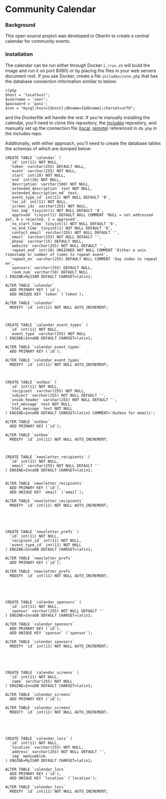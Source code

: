 # Community Calendar

### Background

This open source project was developed in Oberlin to create a central calendar for community events.

### Installation

The calendar can be run either through Docker (`./run.sh` will build the image and run it on port 8080) or by placing the files in your web servers document root. If you use Docker, create a file `includes/conn.php` that has the database connection information similiar to below:
```
<?php
$host = 'localhost';
$username = 'user';
$password = 'pass';
$con = "mysql:host={$host};dbname={$dbname};charset=utf8";

```
and the Dockerfile will handle the rest. If you're manually installing the calendar, you'll need to clone this repository, the [includes](https://github.com/EnvironmentalDashboard/includes) repository, and manually set up the connection file ([local](https://github.com/EnvironmentalDashboard/includes/blob/master/db.php#L5), [remote](https://github.com/EnvironmentalDashboard/includes/blob/master/db.php#L7)) referenced in `db.php` in the includes repo.

Additionally, with either approach, you'll need to create the database tables the schemas of which are dumped below:

```
CREATE TABLE `calendar` (
  `id` int(11) NOT NULL,
  `token` varchar(255) DEFAULT NULL,
  `event` varchar(255) NOT NULL,
  `start` int(10) NOT NULL,
  `end` int(10) NOT NULL,
  `description` varchar(500) NOT NULL,
  `extended_description` text NOT NULL,
  `extended_description_md` text,
  `event_type_id` int(11) NOT NULL DEFAULT '0',
  `loc_id` int(11) NOT NULL,
  `screen_ids` varchar(255) NOT NULL,
  `has_img` tinyint(1) NOT NULL DEFAULT '0',
  `approved` tinyint(1) DEFAULT NULL COMMENT 'NULL = not addressed yet, 0 = rejected, 1 = approved',
  `no_start_time` tinyint(1) NOT NULL DEFAULT '0',
  `no_end_time` tinyint(1) NOT NULL DEFAULT '0',
  `contact_email` varchar(255) NOT NULL DEFAULT '',
  `email` varchar(255) NOT NULL DEFAULT '',
  `phone` varchar(15) DEFAULT NULL,
  `website` varchar(255) NOT NULL DEFAULT '',
  `repeat_end` int(10) UNSIGNED NOT NULL COMMENT 'Either a unix timestamp or number of times to repeat event',
  `repeat_on` varchar(255) DEFAULT NULL COMMENT 'Day index to repeat on',
  `sponsors` varchar(255) DEFAULT NULL,
  `room_num` varchar(50) DEFAULT NULL
) ENGINE=MyISAM DEFAULT CHARSET=latin1;

ALTER TABLE `calendar`
  ADD PRIMARY KEY (`id`),
  ADD UNIQUE KEY `token` (`token`);

ALTER TABLE `calendar`
  MODIFY `id` int(11) NOT NULL AUTO_INCREMENT;



CREATE TABLE `calendar_event_types` (
  `id` int(11) NOT NULL,
  `event_type` varchar(255) NOT NULL
) ENGINE=InnoDB DEFAULT CHARSET=latin1;

ALTER TABLE `calendar_event_types`
  ADD PRIMARY KEY (`id`);

ALTER TABLE `calendar_event_types`
  MODIFY `id` int(11) NOT NULL AUTO_INCREMENT;



CREATE TABLE `outbox` (
  `id` int(11) NOT NULL,
  `recipient` varchar(255) NOT NULL,
  `subject` varchar(255) NOT NULL DEFAULT '',
  `unsub_header` varchar(255) NOT NULL DEFAULT '',
  `txt_message` text NOT NULL,
  `html_message` text NOT NULL
) ENGINE=InnoDB DEFAULT CHARSET=latin1 COMMENT='Outbox for emails';

ALTER TABLE `outbox`
  ADD PRIMARY KEY (`id`);

ALTER TABLE `outbox`
  MODIFY `id` int(11) NOT NULL AUTO_INCREMENT;



CREATE TABLE `newsletter_recipients` (
  `id` int(11) NOT NULL,
  `email` varchar(255) NOT NULL DEFAULT ''
) ENGINE=InnoDB DEFAULT CHARSET=latin1;


ALTER TABLE `newsletter_recipients`
  ADD PRIMARY KEY (`id`),
  ADD UNIQUE KEY `email` (`email`);

ALTER TABLE `newsletter_recipients`
  MODIFY `id` int(11) NOT NULL AUTO_INCREMENT;





CREATE TABLE `newsletter_prefs` (
  `id` int(11) NOT NULL,
  `recipient_id` int(11) NOT NULL,
  `event_type_id` int(11) NOT NULL
) ENGINE=InnoDB DEFAULT CHARSET=latin1;

ALTER TABLE `newsletter_prefs`
  ADD PRIMARY KEY (`id`);

ALTER TABLE `newsletter_prefs`
  MODIFY `id` int(11) NOT NULL AUTO_INCREMENT;





CREATE TABLE `calendar_sponsors` (
  `id` int(11) NOT NULL,
  `sponsor` varchar(255) NOT NULL DEFAULT ''
) ENGINE=InnoDB DEFAULT CHARSET=latin1;

ALTER TABLE `calendar_sponsors`
  ADD PRIMARY KEY (`id`),
  ADD UNIQUE KEY `sponsor` (`sponsor`);

ALTER TABLE `calendar_sponsors`
  MODIFY `id` int(11) NOT NULL AUTO_INCREMENT;





CREATE TABLE `calendar_screens` (
  `id` int(11) NOT NULL,
  `name` varchar(255) NOT NULL
) ENGINE=InnoDB DEFAULT CHARSET=latin1;

ALTER TABLE `calendar_screens`
  ADD PRIMARY KEY (`id`);

ALTER TABLE `calendar_screens`
  MODIFY `id` int(11) NOT NULL AUTO_INCREMENT;





CREATE TABLE `calendar_locs` (
  `id` int(11) NOT NULL,
  `location` varchar(255) NOT NULL,
  `address` varchar(255) NOT NULL DEFAULT '',
  `img` mediumblob
) ENGINE=MyISAM DEFAULT CHARSET=latin1;

ALTER TABLE `calendar_locs`
  ADD PRIMARY KEY (`id`),
  ADD UNIQUE KEY `location` (`location`);

ALTER TABLE `calendar_locs`
  MODIFY `id` int(11) NOT NULL AUTO_INCREMENT;
```